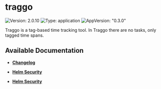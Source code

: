 # traggo

![Version: 2.0.10](https://img.shields.io/badge/Version-2.0.10-informational?style=flat-square) ![Type: application](https://img.shields.io/badge/Type-application-informational?style=flat-square) ![AppVersion: "0.3.0"](https://img.shields.io/badge/AppVersion-"0.3.0"-informational?style=flat-square)

Traggo is a tag-based time tracking tool. In Traggo there are no tasks, only tagged time spans.

## Available Documentation

- [**Changelog**](CHANGELOG)

- [**Helm Security**](container-security)

- [**Helm Security**](helm-security)

